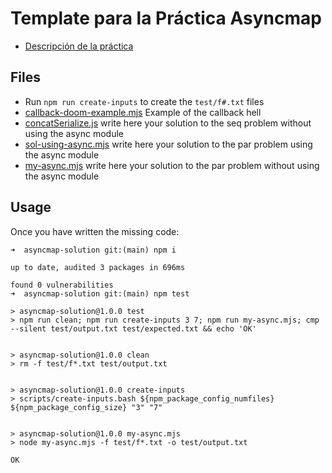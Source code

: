 # Template para la Práctica Asyncmap

* [Descripción de la práctica](https://ull-mii-sytws.github.io/practicas/asyncmap.html)

## Files

* Run `npm run create-inputs` to create the `test/f#.txt` files
* [callback-doom-example.mjs](callback-doom-example.mjs) Example of the callback hell
* [concatSerialize.js](concatSerialize.js) write here your solution to the seq problem without using the async module
* [sol-using-async.mjs](sol-using-async.mjs) write here your solution to the par problem using the async module
* [my-async.mjs](my-async.mjs) write here your solution to the par problem without using the async module
  
## Usage

Once you have written the missing code:

```
➜  asyncmap-solution git:(main) npm i

up to date, audited 3 packages in 696ms

found 0 vulnerabilities
➜  asyncmap-solution git:(main) npm test

> asyncmap-solution@1.0.0 test
> npm run clean; npm run create-inputs 3 7; npm run my-async.mjs; cmp --silent test/output.txt test/expected.txt && echo 'OK'


> asyncmap-solution@1.0.0 clean
> rm -f test/f*.txt test/output.txt


> asyncmap-solution@1.0.0 create-inputs
> scripts/create-inputs.bash ${npm_package_config_numfiles} ${npm_package_config_size} "3" "7"


> asyncmap-solution@1.0.0 my-async.mjs
> node my-async.mjs -f test/f*.txt -o test/output.txt

OK
```
